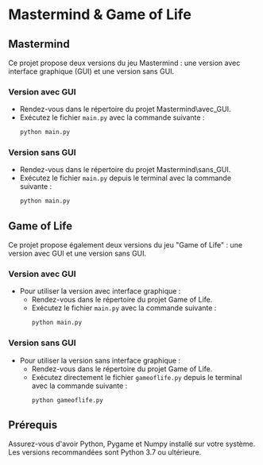 # Mastermind & Game of Life



## Mastermind
Ce projet propose deux versions du jeu Mastermind : une version avec interface graphique (GUI) et une version sans GUI.

### Version avec GUI
- Rendez-vous dans le répertoire du projet Mastermind\avec_GUI.
- Exécutez le fichier `main.py` avec la commande suivante :
  ```bash
  python main.py
  ```

### Version sans GUI
- Rendez-vous dans le répertoire du projet Mastermind\sans_GUI.
- Exécutez le fichier `main.py` depuis le terminal avec la commande suivante :
  ```bash
  python main.py
  ```

## Game of Life
Ce projet propose également deux versions du jeu "Game of Life" : une version avec GUI et une version sans GUI.

### Version avec GUI
- Pour utiliser la version avec interface graphique :
  - Rendez-vous dans le répertoire du projet Game of Life.
  - Exécutez le fichier `main.py` avec la commande suivante :
    ```bash
    python main.py
    ```

### Version sans GUI
- Pour utiliser la version sans interface graphique :
  - Rendez-vous dans le répertoire du projet Game of Life.
  - Exécutez directement le fichier `gameoflife.py` depuis le terminal avec la commande suivante :
    ```bash
    python gameoflife.py
    ```

## Prérequis
Assurez-vous d'avoir Python, Pygame et Numpy installé sur votre système. Les versions recommandées sont Python 3.7 ou ultérieure.
